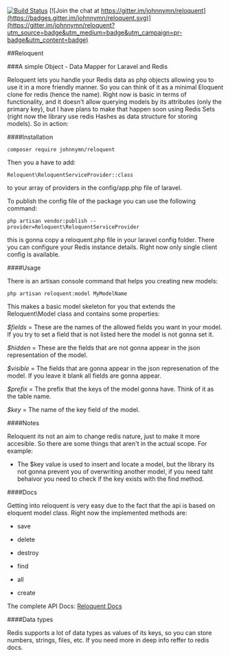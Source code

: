 [![Build Status](https://travis-ci.org/johnnymn/reloquent.svg?branch=master)](https://travis-ci.org/johnnymn/reloquent)
[![Join the chat at https://gitter.im/johnnymn/reloquent](https://badges.gitter.im/johnnymn/reloquent.svg)](https://gitter.im/johnnymn/reloquent?utm_source=badge&utm_medium=badge&utm_campaign=pr-badge&utm_content=badge)

##Reloquent

###A simple Object - Data Mapper for Laravel and Redis

Reloquent lets you handle your Redis data as php objects allowing you to use it in a more friendly manner. So you can think of it as a minimal Eloquent clone for redis (hence the name). Right now is basic in terms of functionality, and it doesn't allow querying models by its attributes (only the primary key), but I have plans to make that happen soon using Redis Sets (right now the library use redis Hashes as data structure for storing models). So in action:

####Installation

    composer require johnnymn/reloquent

Then you a have to add:

    Reloquent\ReloquentServiceProvider::class

to your array of providers in the config/app.php file of laravel.

To publish the config file of the package you can use the following command:

    php artisan vendor:publish --provider=Reloquent\ReloquentServiceProvider

this is gonna copy a reloquent.php file in your laravel config folder. There you can configure your Redis instance details. Right now only single client config is available.

####Usage

There is an artisan console command that helps you creating new models:

    php artisan reloquent:model MyModelName

This makes a basic model skeleton for you  that extends the Reloquent\Model class and contains some properties:

*$fields* = These are the names of the allowed fields you want in your model. If you try to set a field that is not listed here the model is not gonna set it.

*$hidden* = These are the fields that are not gonna appear in the json representation of the model.

*$visible* = The fields that are gonna appear in the json represenation of the model. If you leave it blank all fields are gonna appear.

*$prefix* = The prefix that the keys of the model gonna have. Think of it as the table name.

*$key* = The name of the key field of the model.

####Notes

Reloquent its not an aim to change redis nature, just to make it more accesible. So there are some things that aren't in the actual scope. For example:

- The $key value is used to insert and locate a model, but the library its not gonna prevent you of overwriting another model, if you need taht behaivor you need to check if the key exists with the find method.

####Docs

Getting into reloquent is very easy due to the fact that the api is based on eloquent model class. Right now the implemented methods are:

- save

- delete

- destroy

- find

- all

- create

The complete API Docs: [Reloquent Docs](http://johnnymn.github.io/reloquent/index.html)

####Data types

Redis supports a lot of data types as values of its keys, so you can store numbers, strings, files, etc. If you need more in deep info reffer to redis docs.
